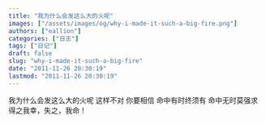 ```yaml
---
title: "我为什么会发这么大的火呢"
images: ["/assets/images/og/why-i-made-it-such-a-big-fire.png"]
authors: ["eallion"]
categories: ["日志"]
tags: ["日记"]
draft: false
slug: "why-i-made-it-such-a-big-fire"
date: "2011-11-26 20:30:19"
lastmod: "2011-11-26 20:30:19"
---
```


我为什么会发这么大的火呢
这样不对
你要相信
命中有时终须有
命中无时莫强求
得之我幸，失之，我命！
